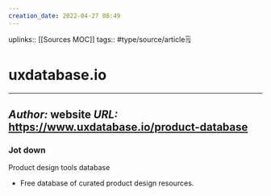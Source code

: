 ```yaml
---
creation_date: 2022-04-27 08:49
---
```


uplinks:: [[Sources MOC]]
tags:: #type/source/article🗒 

# uxdatabase.io
---
*Author:* website
*URL:* https://www.uxdatabase.io/product-database
-
### Jot down
Product design tools database
- Free database of curated product design resources.